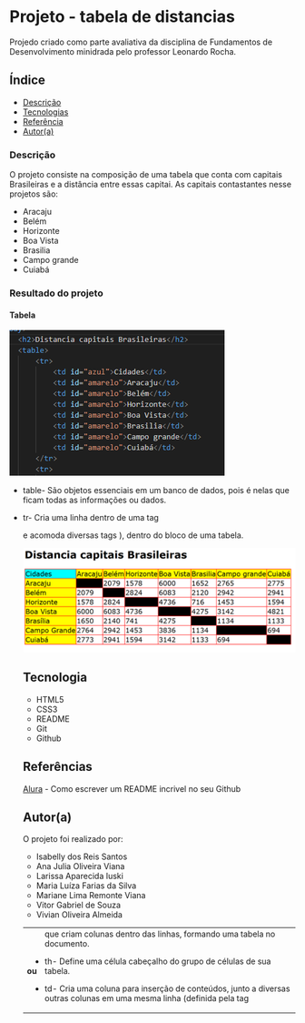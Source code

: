 # Projeto - tabela de distancias

Projedo criado como parte avaliativa da disciplina de Fundamentos de Desenvolvimento minidrada pelo professor Leonardo Rocha.

## Índice

* [Descrição](#descrição)
* [Tecnologias](#tecnologia)
* [Referência](#referências)
* [Autor(a)](#autora)

### Descrição
O projeto consiste na composição de uma tabela que conta com capitais Brasileiras e a distância entre essas capitai. As capitais contastantes nesse projetos são:

* Aracaju
* Belém
* Horizonte
* Boa Vista
* Brasilia
* Campo grande
* Cuiabá

### Resultado do projeto

#### Tabela
![ Estrutura da tabela ](img/ing/estrutura-tabela.PNG)

* table- São objetos essenciais em um banco de dados, pois é nelas que ficam todas as informações ou dados.

* tr- Cria uma linha dentro de uma tag <table> e acomoda diversas tags <th> ou <td> que criam colunas dentro das linhas, formando uma tabela no documento.

* th- Define uma célula cabeçalho do grupo de células de sua tabela.

* td- Cria uma coluna para inserção de conteúdos, junto a diversas outras colunas em uma mesma linha (definida pela tag <tr> ), dentro do bloco de uma tabela.

![ Resultado final do projeto](img/ing/resutado-final.PNG)

## Tecnologia

* HTML5
* CSS3
* README
* Git
* Github

## Referências

[Alura](https://www.alura.com.br/artigos/escrever-bom-readme) - Como escrever um README incrivel no seu Github

## Autor(a)
O projeto foi realizado por:
* Isabelly dos Reis Santos
* Ana Julia Oliveira Viana
* Larissa Aparecida Iuski
* Maria Luíza Farias da Silva
* Mariane Lima Remonte Viana
* Vitor Gabriel de Souza
* Vivian Oliveira Almeida
